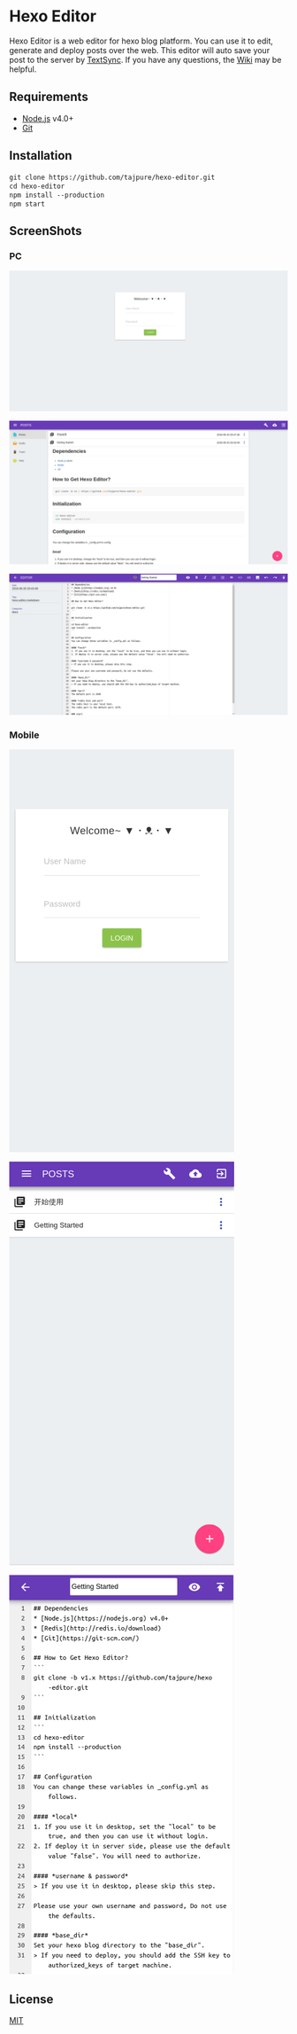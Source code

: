# Hexo Editor
  Hexo Editor is a web editor for hexo blog platform. You can use it to edit, generate and deploy posts over the web. This editor will auto save your post to the server by [TextSync](https://github.com/tajpure/TextSync). If you have any questions, the [Wiki](https://github.com/tajpure/hexo-editor/wiki) may be helpful.

## Requirements
* [Node.js](https://nodejs.org) v4.0+
* [Git](https://git-scm.com/)

## Installation
```
git clone https://github.com/tajpure/hexo-editor.git
cd hexo-editor
npm install --production
npm start
```

## ScreenShots
### PC
![Login](./docs/source/images/pc-login.png)

![Home](./docs/source/images/pc-home.png)

![Editor](./docs/source/images/pc-editor.png)

### Mobile
![Login](./docs/source/images/mobile-login.png)

![Home](./docs/source/images/mobile-home.png)

![Editor](./docs/source/images/mobile-editor.png)

License
----
[MIT](http://opensource.org/licenses/MIT)
